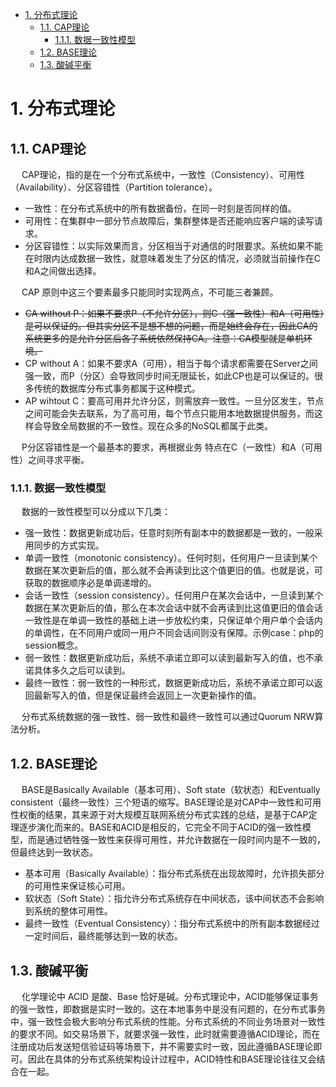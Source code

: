 
<!-- TOC -->

- [1. 分布式理论](#1-分布式理论)
    - [1.1. CAP理论](#11-cap理论)
        - [1.1.1. 数据一致性模型](#111-数据一致性模型)
    - [1.2. BASE理论](#12-base理论)
    - [1.3. 酸碱平衡](#13-酸碱平衡)

<!-- /TOC -->

# 1. 分布式理论  

<!-- 

CAP和BASE理论
https://mp.weixin.qq.com/s/0qelIYKkyNVsM29u-3yH1w

一文搞懂注册中心 zookeeper 和 eureka 中的CP和 AP 
https://mp.weixin.qq.com/s/DrSXZK-sXmdXHYBcnbEDhQ
-->

## 1.1. CAP理论  
&emsp; CAP理论，指的是在一个分布式系统中，一致性（Consistency）、可用性（Availability）、分区容错性（Partition tolerance）。  

* 一致性：在分布式系统中的所有数据备份，在同一时刻是否同样的值。
* 可用性：在集群中一部分节点故障后，集群整体是否还能响应客户端的读写请求。
* 分区容错性：以实际效果而言，分区相当于对通信的时限要求。系统如果不能在时限内达成数据一致性，就意味着发生了分区的情况，必须就当前操作在C和A之间做出选择。

&emsp; CAP 原则中这三个要素最多只能同时实现两点，不可能三者兼顾。  

* ~~CA without P：如果不要求P（不允许分区），则C（强一致性）和A（可用性）是可以保证的。但其实分区不是想不想的问题，而是始终会存在，因此CA的系统更多的是允许分区后各子系统依然保持CA。注意：CA模型就是单机环境。~~  
* CP without A：如果不要求A（可用），相当于每个请求都需要在Server之间强一致，而P（分区）会导致同步时间无限延长，如此CP也是可以保证的。很多传统的数据库分布式事务都属于这种模式。  
* AP wihtout C：要高可用并允许分区，则需放弃一致性。一旦分区发生，节点之间可能会失去联系，为了高可用，每个节点只能用本地数据提供服务，而这样会导致全局数据的不一致性。现在众多的NoSQL都属于此类。   

&emsp; P分区容错性是一个最基本的要求，再根据业务 特点在C（一致性）和A（可用性）之间寻求平衡。  

### 1.1.1. 数据一致性模型  
<!-- 

https://blog.csdn.net/paincupid/article/details/80610441
-->

&emsp; 数据的一致性模型可以分成以下几类：  

* 强一致性：数据更新成功后，任意时刻所有副本中的数据都是一致的，一般采用同步的方式实现。    
* 单调一致性（monotonic consistency）。任何时刻，任何用户一旦读到某个数据在某次更新后的值，那么就不会再读到比这个值更旧的值。也就是说，可获取的数据顺序必是单调递增的。
* 会话一致性（session consistency）。任何用户在某次会话中，一旦读到某个数据在某次更新后的值，那么在本次会话中就不会再读到比这值更旧的值会话一致性是在单调一致性的基础上进一步放松约束，只保证单个用户单个会话内的单调性，在不同用户或同一用户不同会话间则没有保障。示例case：php的session概念。
* 弱一致性：数据更新成功后，系统不承诺立即可以读到最新写入的值，也不承诺具体多久之后可以读到。    
* 最终一致性：弱一致性的一种形式，数据更新成功后，系统不承诺立即可以返回最新写入的值，但是保证最终会返回上一次更新操作的值。  

&emsp; 分布式系统数据的强一致性、弱一致性和最终一致性可以通过Quorum NRW算法分析。  

## 1.2. BASE理论  
&emsp; BASE是Basically Available（基本可用）、Soft state（软状态）和Eventually consistent（最终一致性）三个短语的缩写。BASE理论是对CAP中一致性和可用性权衡的结果，其来源于对大规模互联网系统分布式实践的总结，是基于CAP定理逐步演化而来的。BASE和ACID是相反的，它完全不同于ACID的强一致性模型，而是通过牺牲强一致性来获得可用性，并允许数据在一段时间内是不一致的，但最终达到一致状态。  

* 基本可用（Basically Available）：指分布式系统在出现故障时，允许损失部分的可用性来保证核心可用。
* 软状态（Soft State）：指允许分布式系统存在中间状态，该中间状态不会影响到系统的整体可用性。
* 最终一致性（Eventual Consistency）：指分布式系统中的所有副本数据经过一定时间后，最终能够达到一致的状态。

## 1.3. 酸碱平衡  
&emsp; 化学理论中 ACID 是酸、Base 恰好是碱。分布式理论中，ACID能够保证事务的强一致性，即数据是实时一致的。这在本地事务中是没有问题的，在分布式事务中，强一致性会极大影响分布式系统的性能。分布式系统的不同业务场景对一致性的要求不同。如交易场景下，就要求强一致性，此时就需要遵循ACID理论，而在注册成功后发送短信验证码等场景下，并不需要实时一致，因此遵循BASE理论即可。因此在具体的分布式系统架构设计过程中，ACID特性和BASE理论往往又会结合在一起。  